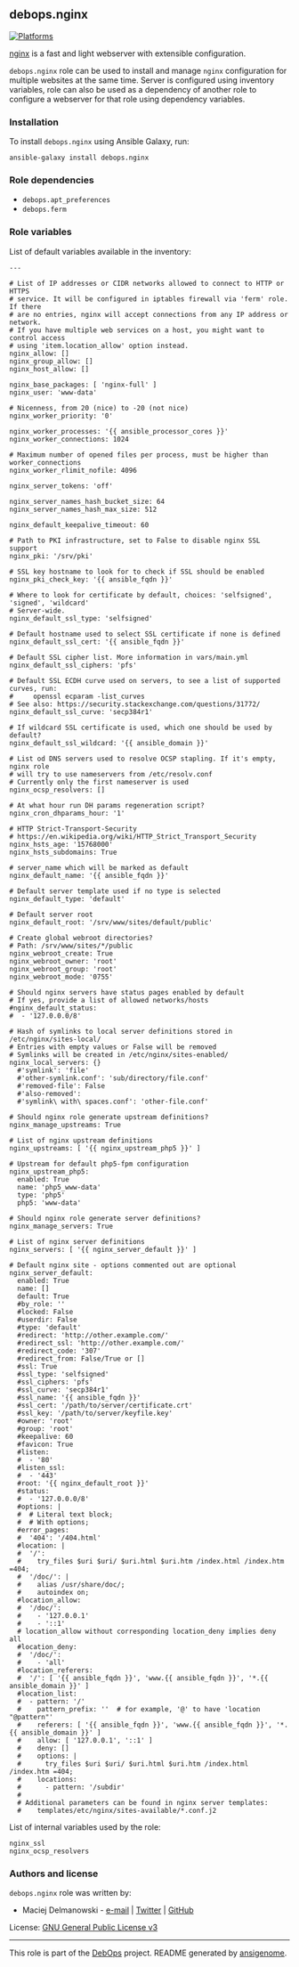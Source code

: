 ## debops.nginx

[![Platforms](http://img.shields.io/badge/platforms-debian%20|%20ubuntu-lightgrey.svg)](#)

[nginx](http://nginx.org/) is a fast and light webserver with extensible
configuration.

`debops.nginx` role can be used to install and manage `nginx` configuration
for multiple websites at the same time. Server is configured using
inventory variables, role can also be used as a dependency of another role
to configure a webserver for that role using dependency variables.

### Installation

To install `debops.nginx` using Ansible Galaxy, run:

    ansible-galaxy install debops.nginx

### Role dependencies

- `debops.apt_preferences`
- `debops.ferm`



### Role variables

List of default variables available in the inventory:

    ---
    
    # List of IP addresses or CIDR networks allowed to connect to HTTP or HTTPS
    # service. It will be configured in iptables firewall via 'ferm' role. If there
    # are no entries, nginx will accept connections from any IP address or network.
    # If you have multiple web services on a host, you might want to control access
    # using 'item.location_allow' option instead.
    nginx_allow: []
    nginx_group_allow: []
    nginx_host_allow: []
    
    nginx_base_packages: [ 'nginx-full' ]
    nginx_user: 'www-data'
    
    # Nicenness, from 20 (nice) to -20 (not nice)
    nginx_worker_priority: '0'
    
    nginx_worker_processes: '{{ ansible_processor_cores }}'
    nginx_worker_connections: 1024
    
    # Maximum number of opened files per process, must be higher than worker_connections
    nginx_worker_rlimit_nofile: 4096
    
    nginx_server_tokens: 'off'
    
    nginx_server_names_hash_bucket_size: 64
    nginx_server_names_hash_max_size: 512
    
    nginx_default_keepalive_timeout: 60
    
    # Path to PKI infrastructure, set to False to disable nginx SSL support
    nginx_pki: '/srv/pki'
    
    # SSL key hostname to look for to check if SSL should be enabled
    nginx_pki_check_key: '{{ ansible_fqdn }}'
    
    # Where to look for certificate by default, choices: 'selfsigned', 'signed', 'wildcard'
    # Server-wide.
    nginx_default_ssl_type: 'selfsigned'
    
    # Default hostname used to select SSL certificate if none is defined
    nginx_default_ssl_cert: '{{ ansible_fqdn }}'
    
    # Default SSL cipher list. More information in vars/main.yml
    nginx_default_ssl_ciphers: 'pfs'
    
    # Default SSL ECDH curve used on servers, to see a list of supported curves, run:
    #     openssl ecparam -list_curves
    # See also: https://security.stackexchange.com/questions/31772/
    nginx_default_ssl_curve: 'secp384r1'
    
    # If wildcard SSL certificate is used, which one should be used by default?
    nginx_default_ssl_wildcard: '{{ ansible_domain }}'
    
    # List od DNS servers used to resolve OCSP stapling. If it's empty, nginx role
    # will try to use nameservers from /etc/resolv.conf
    # Currently only the first nameserver is used
    nginx_ocsp_resolvers: []
    
    # At what hour run DH params regeneration script?
    nginx_cron_dhparams_hour: '1'
    
    # HTTP Strict-Transport-Security
    # https://en.wikipedia.org/wiki/HTTP_Strict_Transport_Security
    nginx_hsts_age: '15768000'
    nginx_hsts_subdomains: True
    
    # server_name which will be marked as default
    nginx_default_name: '{{ ansible_fqdn }}'
    
    # Default server template used if no type is selected
    nginx_default_type: 'default'
    
    # Default server root
    nginx_default_root: '/srv/www/sites/default/public'
    
    # Create global webroot directories?
    # Path: /srv/www/sites/*/public
    nginx_webroot_create: True
    nginx_webroot_owner: 'root'
    nginx_webroot_group: 'root'
    nginx_webroot_mode: '0755'
    
    # Should nginx servers have status pages enabled by default
    # If yes, provide a list of allowed networks/hosts
    #nginx_default_status:
    #  - '127.0.0.0/8'
    
    # Hash of symlinks to local server definitions stored in /etc/nginx/sites-local/
    # Entries with empty values or False will be removed
    # Symlinks will be created in /etc/nginx/sites-enabled/
    nginx_local_servers: {}
      #'symlink': 'file'
      #'other-symlink.conf': 'sub/directory/file.conf'
      #'removed-file': False
      #'also-removed':
      #'symlink\ with\ spaces.conf': 'other-file.conf'
    
    # Should nginx role generate upstream definitions?
    nginx_manage_upstreams: True
    
    # List of nginx upstream definitions
    nginx_upstreams: [ '{{ nginx_upstream_php5 }}' ]
    
    # Upstream for default php5-fpm configuration
    nginx_upstream_php5:
      enabled: True
      name: 'php5_www-data'
      type: 'php5'
      php5: 'www-data'
    
    # Should nginx role generate server definitions?
    nginx_manage_servers: True
    
    # List of nginx server definitions
    nginx_servers: [ '{{ nginx_server_default }}' ]
    
    # Default nginx site - options commented out are optional
    nginx_server_default:
      enabled: True
      name: []
      default: True
      #by_role: ''
      #locked: False
      #userdir: False
      #type: 'default'
      #redirect: 'http://other.example.com/'
      #redirect_ssl: 'http://other.example.com/'
      #redirect_code: '307'
      #redirect_from: False/True or []
      #ssl: True
      #ssl_type: 'selfsigned'
      #ssl_ciphers: 'pfs'
      #ssl_curve: 'secp384r1'
      #ssl_name: '{{ ansible_fqdn }}'
      #ssl_cert: '/path/to/server/certificate.crt'
      #ssl_key: '/path/to/server/keyfile.key'
      #owner: 'root'
      #group: 'root'
      #keepalive: 60
      #favicon: True
      #listen:
      #  - '80'
      #listen_ssl:
      #  - '443'
      #root: '{{ nginx_default_root }}'
      #status:
      #  - '127.0.0.0/8'
      #options: |
      #  # Literal text block;
      #  # With options;
      #error_pages:
      #  '404': '/404.html'
      #location: |
      #  '/':
      #    try_files $uri $uri/ $uri.html $uri.htm /index.html /index.htm =404;
      #  '/doc/': |
      #    alias /usr/share/doc/;
      #    autoindex on;
      #location_allow:
      #  '/doc/':
      #    - '127.0.0.1'
      #    - '::1'
      # location_allow without corresponding location_deny implies deny all
      #location_deny:
      #  '/doc/':
      #    - 'all'
      #location_referers:
      #  '/': [ '{{ ansible_fqdn }}', 'www.{{ ansible_fqdn }}', '*.{{ ansible_domain }}' ]
      #location_list:
      #  - pattern: '/'
      #    pattern_prefix: ''  # for example, '@' to have 'location "@pattern"'
      #    referers: [ '{{ ansible_fqdn }}', 'www.{{ ansible_fqdn }}', '*.{{ ansible_domain }}' ]
      #    allow: [ '127.0.0.1', '::1' ]
      #    deny: []
      #    options: |
      #      try_files $uri $uri/ $uri.html $uri.htm /index.html /index.htm =404;
      #    locations:
      #      - pattern: '/subdir'
      #
      # Additional parameters can be found in nginx server templates:
      #    templates/etc/nginx/sites-available/*.conf.j2



List of internal variables used by the role:

    nginx_ssl
    nginx_ocsp_resolvers



### Authors and license

`debops.nginx` role was written by:

- Maciej Delmanowski - [e-mail](mailto:drybjed@gmail.com) | [Twitter](https://twitter.com/drybjed) | [GitHub](https://github.com/drybjed)


License: [GNU General Public License v3](https://tldrlegal.com/license/gnu-general-public-license-v3-(gpl-3))


***

This role is part of the [DebOps](http://debops.org/) project. README generated by [ansigenome](https://github.com/nickjj/ansigenome/).

